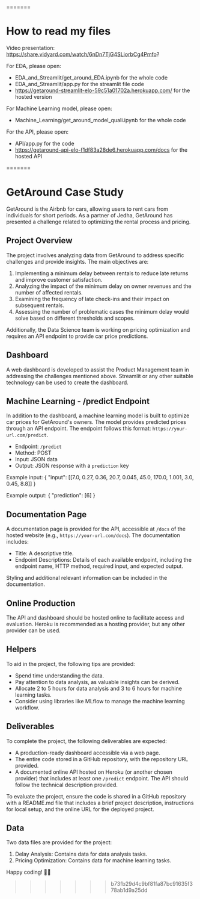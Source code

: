 =======

# How to read my files

Video presentation:
https://share.vidyard.com/watch/6nDn7TjG4SLiorbCg4Pmfo?

For EDA, please open:
  - EDA_and_Streamlit/get_around_EDA.ipynb for the whole code
  - EDA_and_Streamlit/app.py for the streamlit file code
  - https://getaround-streamlit-elo-59c51a01702a.herokuapp.com/ for the hosted version

For Machine Learning model, please open:
  - Machine_Learning/get_around_model_quali.ipynb for the whole code

For the API, please open:
  - API/app.py for the code
  - https://getaround-api-elo-f1df83a28de6.herokuapp.com/docs for the hosted API

=======


# GetAround Case Study

GetAround is the Airbnb for cars, allowing users to rent cars from individuals for short periods. As a partner of Jedha, GetAround has presented a challenge related to optimizing the rental process and pricing.

## Project Overview

The project involves analyzing data from GetAround to address specific challenges and provide insights. The main objectives are:

1. Implementing a minimum delay between rentals to reduce late returns and improve customer satisfaction.
2. Analyzing the impact of the minimum delay on owner revenues and the number of affected rentals.
3. Examining the frequency of late check-ins and their impact on subsequent rentals.
4. Assessing the number of problematic cases the minimum delay would solve based on different thresholds and scopes.

Additionally, the Data Science team is working on pricing optimization and requires an API endpoint to provide car price predictions.

## Dashboard

A web dashboard is developed to assist the Product Management team in addressing the challenges mentioned above. Streamlit or any other suitable technology can be used to create the dashboard.

## Machine Learning - /predict Endpoint

In addition to the dashboard, a machine learning model is built to optimize car prices for GetAround's owners. The model provides predicted prices through an API endpoint. The endpoint follows this format: `https://your-url.com/predict`.

- Endpoint: `/predict`
- Method: POST
- Input: JSON data
- Output: JSON response with a `prediction` key

Example input:
{
  "input": [[7.0, 0.27, 0.36, 20.7, 0.045, 45.0, 170.0, 1.001, 3.0, 0.45, 8.8]]
}

Example output:
{
"prediction": [6]
}


## Documentation Page

A documentation page is provided for the API, accessible at `/docs` of the hosted website (e.g., `https://your-url.com/docs`). The documentation includes:

- Title: A descriptive title.
- Endpoint Descriptions: Details of each available endpoint, including the endpoint name, HTTP method, required input, and expected output.

Styling and additional relevant information can be included in the documentation.

## Online Production

The API and dashboard should be hosted online to facilitate access and evaluation. Heroku is recommended as a hosting provider, but any other provider can be used.

## Helpers

To aid in the project, the following tips are provided:

- Spend time understanding the data.
- Pay attention to data analysis, as valuable insights can be derived.
- Allocate 2 to 5 hours for data analysis and 3 to 6 hours for machine learning tasks.
- Consider using libraries like MLflow to manage the machine learning workflow.

## Deliverables

To complete the project, the following deliverables are expected:

- A production-ready dashboard accessible via a web page.
- The entire code stored in a GitHub repository, with the repository URL provided.
- A documented online API hosted on Heroku (or another chosen provider) that includes at least one `/predict` endpoint. The API should follow the technical description provided.

To evaluate the project, ensure the code is shared in a GitHub repository with a README.md file that includes a brief project description, instructions for local setup, and the online URL for the deployed project.

## Data

Two data files are provided for the project:

1. Delay Analysis: Contains data for data analysis tasks.
2. Pricing Optimization: Contains data for machine learning tasks.

Happy coding! 👩‍💻
>>>>>>> b73fb29d4c9bf81fa87bc91635f378ab1d9a25dd
